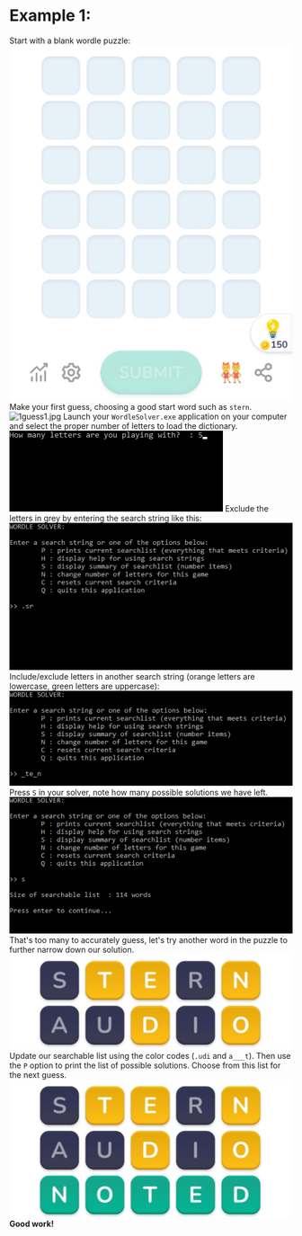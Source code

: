# Example 1:
Start with a blank wordle puzzle:
![blank.jpg](
blank.jpg)
Make your first guess, choosing a good start word such as `stern`.
![1guess1.jpg](1guess.jpg)
Launch your `WordleSolver.exe` application on your computer and select the proper number of letters to load the dictionary.
![load_dict.png](load_dict.png)
Exclude the letters in grey by entering the search string like this:
![1ss1.png](1ss1.png)
Include/exclude letters in another search string (orange letters are lowercase, green letters are uppercase):
![1ss2.png](1ss2.png)
Press `S` in your solver, note how many possible solutions we have left.
![1ss3.png](1ss3.png)
That's too many to accurately guess, let's try another word in the puzzle to further narrow down our solution.
![1guess2.jpg](1guess2.jpg)
Update our searchable list using the color codes (`.udi` and `a___t`). Then use the `P` option to print the list of possible solutions. Choose from this list for the next guess.
![1guess3.jpg](1guess3.jpg)
**Good work!**